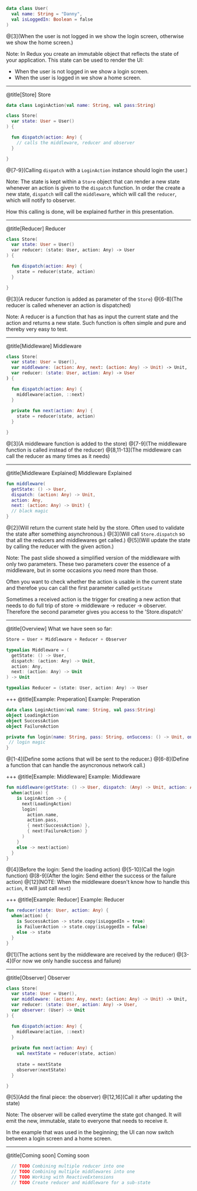 ``` Kotlin
data class User(
  val name: String = "Danny", 
  val isLoggedIn: Boolean = false
)
```
@[3](When the user is not logged in we show the login screen, otherwise we show the home screen.)

Note:
In Redux you create an immutable object that reflects the state of your application. This state can be used to render the UI:
- When the user is not logged in we show a login screen.
- When the user is logged in we show a home screen.

---
@title[Store]
Store
``` Kotlin
data class LoginAction(val name: String, val pass:String)

class Store(
  var state: User = User()
) {

  fun dispatch(action: Any) { 
    // calls the middleware, reducer and observer
  }

}
```
@[7-9](Calling `dispatch` with a `LoginAction` instance should login the user.)

Note: 
The state is kept within a `Store` object that can render a new state whenever an action is given to  the `dispatch` function. In order the create a new state, `dispatch` will call the `middleware`, which will call the `reducer`, which will notify to observer. 

How this calling is done, will be explained further in this presentation.

---
@title[Reducer]
Reducer
``` Kotlin
class Store(
  var state: User = User()
  var reducer: (state: User, action: Any) -> User
) {

  fun dispatch(action: Any) {
    state = reducer(state, action)
  }

}
```
@[3](A reducer function is added as parameter of the `Store`)
@[6-8](The reducer is called whenever an action is dispatched)

Note:
A reducer is a function that has as input the current state and the action and returns a new state. Such function is often simple and pure and thereby very easy to test.

---
@title[Middleware]
Middleware
``` Kotlin
class Store(
  var state: User = User(),
  var middleware: (action: Any, next: (action: Any) -> Unit) -> Unit,
  var reducer: (state: User, action: Any) -> User
) {

  fun dispatch(action: Any) {
    middleware(action, ::next)
  }
  
  private fun next(action: Any) {
    state = reducer(state, action) 
  }

}
```
@[3](A middleware function is added to the store)
@[7-9](The middleware function is called instead of the reducer)
@[8,11-13](The middleware can call the reducer as many times as it needs)

---
@title[Middleware Explained]
Middleware Explained
``` Kotlin
fun middleware(
  getState: () -> User, 
  dispatch: (action: Any) -> Unit, 
  action: Any, 
  next: (action: Any) -> Unit) {
  // black magic
}
```
@[2](Will return the current state held by the store. Often used to validate the state after something asynchronous.)
@[3](Will call `Store.dispatch` so that all the reducers and middlewares get called.)
@[5](Will update the state by calling the reducer with the given action.)

Note:
The past slide showed a simplified version of the middleware with only two parameters. These two parameters cover the essence of a middleware, but in some occasions you need more than those.

Often you want to check whether the action is usable in the current state and therefoe you can call the first parameter called `getState`

Sometimes a received action is the trigger for creating a new action that needs to do full trip of store -> middleware -> reducer -> observer. Therefore the second parameter gives you access to the 'Store.dispatch'

---
@title[Overview]
What we have seen so far:

``` Kotlin 
Store = User + Middleware + Reducer + Observer

typealias Middleware = (
  getState: () -> User, 
  dispatch: (action: Any) -> Unit, 
  action: Any, 
  next: (action: Any) -> Unit
) -> Unit

typealias Reducer = (state: User, action: Any) -> User
```
+++
@title[Example: Preperation]
Example: Preperation
``` Kotlin
data class LoginAction(val name: String, val pass:String)
object LoadingAction
object SuccessAction
object FailureAction

private fun login(name: String, pass: String, onSuccess: () -> Unit, onError: () -> Unit) {
 // login magic
}
```

@[1-4](Define some actions that will be sent to the reducer.)
@[6-8](Define a function that can handle the asyncronous network call.)

+++
@title[Example: Middleware]
Example: Middleware
``` Kotlin
fun middleware(getState: () -> User, dispatch: (Any) -> Unit, action: Any, next: (Any) -> Unit) {
  when(action) {
    is LoginAction -> {
      next(LoadingAction)
      login(
        action.name, 
        action.pass, 
        { next(SuccessAction) }, 
        { next(FailureAction) }
      )
    }
    else -> next(action)
  }
}
```

@[4](Before the login: Send the loading action)
@[5-10](Call the login function)
@[8-9](After the login: Send either the success or the failure action)
@[12](NOTE: When the middleware doesn't know how to handle this `action`, it will just call `next`)

+++
@title[Example: Reducer]
Example: Reducer
``` Kotlin
fun reducer(state: User, action: Any) {
  when(action) {
    is SuccessAction -> state.copy(isLoggedIn = true)
    is FailuerAction -> state.copy(isLoggedIn = false)
    else -> state
  }
}
```

@[1](The actions sent by the middleware are received by the reducer)
@[3-4](For now we only handle success and failure)

---
@title[Observer]
Observer
``` Kotlin
class Store(
  var state: User = User(),
  var middleware: (action: Any, next: (action: Any) -> Unit) -> Unit,
  var reducer: (state: User, action: Any) -> User,
  var observer: (User) -> Unit
) {

  fun dispatch(action: Any) {
    middleware(action, ::next)
  }
  
  private fun next(action: Any) {
    val nextState = reducer(state, action)
  
    state = nextState
    observer(nextState)
  }

}
```
@[5](Add the final piece: the observer)
@[12,16](Call it after updating the state)

Note:
The observer will be called everytime the state got changed. It will emit the new, immutable, state to everyone that needs to receive it. 

In the example that was used in the beginning; the UI can now switch between a login screen and a home screen.

---
@title[Coming soon]
Coming soon
``` Kotlin
  // TODO Combining multiple reducer into one
  // TODO Combining multiple middlewares into one
  // TODO Working with ReactiveExtensions
  // TODO Create reducer and middleware for a sub-state
```
